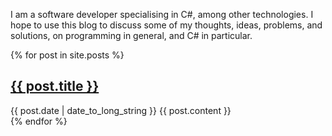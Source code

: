 I am a software developer specialising in C#, among other technologies. I hope to use this blog to discuss some of my thoughts, ideas, problems, and solutions, on programming in general, and C# in particular.
 
  {% for post in site.posts %}
  <article>
    <h2>
      <a href="{{ post.url }}">
        {{ post.title }}
      </a>
    </h2>
    <time datetime="{{ post.date | date: "%Y-%m-%d" }}">{{ post.date | date_to_long_string }}</time>
    {{ post.content }}
  </article>
{% endfor %}
